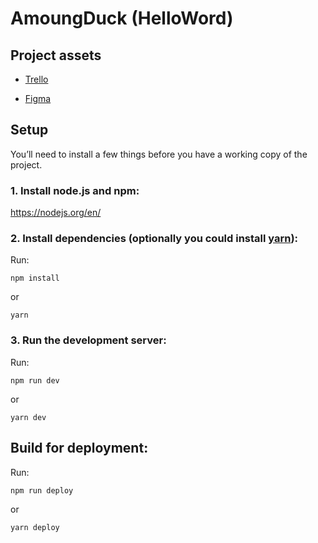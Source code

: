 <!-- Test Check -->

# AmoungDuck (HelloWord)

## Project assets
- [Trello](https://trello.com/b/gsRVRb5W/game-dev-hellogoose)

- [Figma](https://www.figma.com/file/De68DsnlzP3zmqom7YBVNx/Among-Goose?type=design&node-id=0%3A1&mode=design&t=MJVE60UIfElF4Rv3-1)

## Setup

You’ll need to install a few things before you have a working copy of the project.

### 1. Install node.js and npm:

https://nodejs.org/en/

### 2. Install dependencies (optionally you could install [yarn](https://yarnpkg.com/)):

Run:

`npm install`

or

`yarn`

### 3. Run the development server:

Run:

`npm run dev`

or

`yarn dev`

## Build for deployment:

Run:

`npm run deploy`

or

`yarn deploy`
